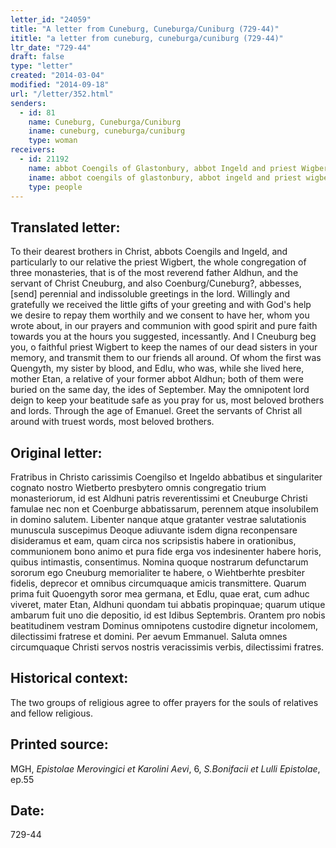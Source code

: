 ```yaml
---
letter_id: "24059"
title: "A letter from Cuneburg, Cuneburga/Cuniburg (729-44)"
ititle: "a letter from cuneburg, cuneburga/cuniburg (729-44)"
ltr_date: "729-44"
draft: false
type: "letter"
created: "2014-03-04"
modified: "2014-09-18"
url: "/letter/352.html"
senders:
  - id: 81
    name: Cuneburg, Cuneburga/Cuniburg
    iname: cuneburg, cuneburga/cuniburg
    type: woman
receivers:
  - id: 21192
    name: abbot Coengils of Glastonbury, abbot Ingeld and priest Wigbert
    iname: abbot coengils of glastonbury, abbot ingeld and priest wigbert
    type: people
---
```

<h2> Translated letter:</h2>To their dearest brothers in Christ, abbots Coengils and Ingeld, and particularly to our relative the priest Wigbert, the whole congregation of three monasteries, that is of the most reverend father Aldhun, and the servant of Christ Cneuburg, and also Coenburg/Cuneburg?, abbesses, [send] perennial and indissoluble greetings in the lord.
Willingly and gratefully we received the little gifts of your greeting and with God's help we desire to repay them worthily and we consent to have her, whom you wrote about, in our prayers and communion with good spirit and pure faith towards you at the hours you suggested, incessantly.  And I Cneuburg beg you, o faithful priest Wigbert to keep the names of our dead sisters in your memory, and transmit them to our friends all around.  Of whom the first was Quengyth, my sister by blood, and Edlu, who was, while she lived here, mother Etan, a relative of your former abbot Aldhun; both of them were buried on the same day, the ides of September.  May the omnipotent lord deign to keep your beatitude safe as you pray for us, most beloved brothers and lords.  Through the age of Emanuel.  Greet the servants of Christ all around with truest words, most beloved brothers.
<h2 class="mt-4"> Original letter:</h2>Fratribus in Christo carissimis Coengilso et Ingeldo abbatibus et singulariter cognato nostro Wietberto presbytero omnis congregatio trium monasteriorum, id est Aldhuni patris reverentissimi et Cneuburge Christi famulae nec non et Coenburge abbatissarum, perennem atque insolubilem in domino salutem.
Libenter nanque atque gratanter vestrae salutationis munuscula suscepimus Deoque adiuvante isdem digna reconpensare disideramus et eam, quam circa nos scripsistis habere in orationibus, communionem bono animo et pura fide erga vos indesinenter habere horis, quibus intimastis, consentimus. Nomina quoque nostrarum defunctarum sororum ego Cneuburg memorialiter te habere, o Wiehtberhte presbiter fidelis, deprecor et omnibus circumquaque amicis transmittere. Quarum prima fuit Quoengyth soror mea germana, et Edlu, quae erat, cum adhuc viveret, mater Etan, Aldhuni quondam tui abbatis propinquae; quarum utique ambarum fuit uno die depositio, id est Idibus Septembris. Orantem pro nobis beatitudinem vestram Dominus omnipotens custodire dignetur incolomem, dilectissimi fratrese et domini. Per aevum Emmanuel. Saluta omnes circumquaque Christi servos nostris veracissimis verbis, dilectissimi fratres.
<h2 class="mt-4"> Historical context:</h2>The two groups of religious agree to offer prayers for the souls of relatives and fellow religious.
<h2 class="mt-4"> Printed source:</h2><p>MGH, <em>Epistolae Merovingici et Karolini Aevi</em>, 6, <em>S.Bonifacii et Lulli Epistolae</em>, ep.55</p><h2 class="mt-4"> Date:</h2>729-44